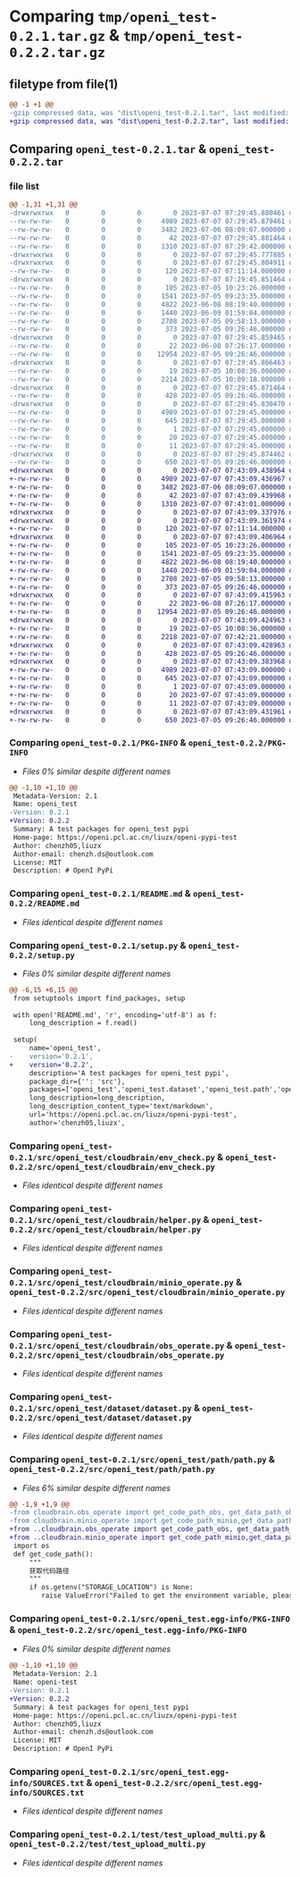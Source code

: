 # Comparing `tmp/openi_test-0.2.1.tar.gz` & `tmp/openi_test-0.2.2.tar.gz`

## filetype from file(1)

```diff
@@ -1 +1 @@
-gzip compressed data, was "dist\openi_test-0.2.1.tar", last modified: Fri Jul  7 07:29:45 2023, max compression
+gzip compressed data, was "dist\openi_test-0.2.2.tar", last modified: Fri Jul  7 07:43:09 2023, max compression
```

## Comparing `openi_test-0.2.1.tar` & `openi_test-0.2.2.tar`

### file list

```diff
@@ -1,31 +1,31 @@
-drwxrwxrwx   0        0        0        0 2023-07-07 07:29:45.880461 openi_test-0.2.1/
--rw-rw-rw-   0        0        0     4989 2023-07-07 07:29:45.879461 openi_test-0.2.1/PKG-INFO
--rw-rw-rw-   0        0        0     3482 2023-07-06 08:09:07.000000 openi_test-0.2.1/README.md
--rw-rw-rw-   0        0        0       42 2023-07-07 07:29:45.881464 openi_test-0.2.1/setup.cfg
--rw-rw-rw-   0        0        0     1310 2023-07-07 07:29:42.000000 openi_test-0.2.1/setup.py
-drwxrwxrwx   0        0        0        0 2023-07-07 07:29:45.777885 openi_test-0.2.1/src/
-drwxrwxrwx   0        0        0        0 2023-07-07 07:29:45.804911 openi_test-0.2.1/src/openi_test/
--rw-rw-rw-   0        0        0      120 2023-07-07 07:11:14.000000 openi_test-0.2.1/src/openi_test/__init__.py
-drwxrwxrwx   0        0        0        0 2023-07-07 07:29:45.851464 openi_test-0.2.1/src/openi_test/cloudbrain/
--rw-rw-rw-   0        0        0      105 2023-07-05 10:23:26.000000 openi_test-0.2.1/src/openi_test/cloudbrain/__init__.py
--rw-rw-rw-   0        0        0     1541 2023-07-05 09:23:35.000000 openi_test-0.2.1/src/openi_test/cloudbrain/env_check.py
--rw-rw-rw-   0        0        0     4822 2023-06-08 08:19:40.000000 openi_test-0.2.1/src/openi_test/cloudbrain/helper.py
--rw-rw-rw-   0        0        0     1440 2023-06-09 01:59:04.000000 openi_test-0.2.1/src/openi_test/cloudbrain/minio_operate.py
--rw-rw-rw-   0        0        0     2708 2023-07-05 09:58:13.000000 openi_test-0.2.1/src/openi_test/cloudbrain/obs_operate.py
--rw-rw-rw-   0        0        0      373 2023-07-05 09:26:46.000000 openi_test-0.2.1/src/openi_test/constants.py
-drwxrwxrwx   0        0        0        0 2023-07-07 07:29:45.859465 openi_test-0.2.1/src/openi_test/dataset/
--rw-rw-rw-   0        0        0       22 2023-06-08 07:26:17.000000 openi_test-0.2.1/src/openi_test/dataset/__init__.py
--rw-rw-rw-   0        0        0    12954 2023-07-05 09:26:46.000000 openi_test-0.2.1/src/openi_test/dataset/dataset.py
-drwxrwxrwx   0        0        0        0 2023-07-07 07:29:45.866463 openi_test-0.2.1/src/openi_test/path/
--rw-rw-rw-   0        0        0       19 2023-07-05 10:08:36.000000 openi_test-0.2.1/src/openi_test/path/__init__.py
--rw-rw-rw-   0        0        0     2214 2023-07-05 10:09:18.000000 openi_test-0.2.1/src/openi_test/path/path.py
-drwxrwxrwx   0        0        0        0 2023-07-07 07:29:45.871464 openi_test-0.2.1/src/openi_test/utils/
--rw-rw-rw-   0        0        0      428 2023-07-05 09:26:46.000000 openi_test-0.2.1/src/openi_test/utils/logger.py
-drwxrwxrwx   0        0        0        0 2023-07-07 07:29:45.830470 openi_test-0.2.1/src/openi_test.egg-info/
--rw-rw-rw-   0        0        0     4989 2023-07-07 07:29:45.000000 openi_test-0.2.1/src/openi_test.egg-info/PKG-INFO
--rw-rw-rw-   0        0        0      645 2023-07-07 07:29:45.000000 openi_test-0.2.1/src/openi_test.egg-info/SOURCES.txt
--rw-rw-rw-   0        0        0        1 2023-07-07 07:29:45.000000 openi_test-0.2.1/src/openi_test.egg-info/dependency_links.txt
--rw-rw-rw-   0        0        0       20 2023-07-07 07:29:45.000000 openi_test-0.2.1/src/openi_test.egg-info/requires.txt
--rw-rw-rw-   0        0        0       11 2023-07-07 07:29:45.000000 openi_test-0.2.1/src/openi_test.egg-info/top_level.txt
-drwxrwxrwx   0        0        0        0 2023-07-07 07:29:45.874462 openi_test-0.2.1/test/
--rw-rw-rw-   0        0        0      650 2023-07-05 09:26:46.000000 openi_test-0.2.1/test/test_upload_multi.py
+drwxrwxrwx   0        0        0        0 2023-07-07 07:43:09.438964 openi_test-0.2.2/
+-rw-rw-rw-   0        0        0     4989 2023-07-07 07:43:09.436967 openi_test-0.2.2/PKG-INFO
+-rw-rw-rw-   0        0        0     3482 2023-07-06 08:09:07.000000 openi_test-0.2.2/README.md
+-rw-rw-rw-   0        0        0       42 2023-07-07 07:43:09.439968 openi_test-0.2.2/setup.cfg
+-rw-rw-rw-   0        0        0     1310 2023-07-07 07:43:01.000000 openi_test-0.2.2/setup.py
+drwxrwxrwx   0        0        0        0 2023-07-07 07:43:09.337976 openi_test-0.2.2/src/
+drwxrwxrwx   0        0        0        0 2023-07-07 07:43:09.361974 openi_test-0.2.2/src/openi_test/
+-rw-rw-rw-   0        0        0      120 2023-07-07 07:11:14.000000 openi_test-0.2.2/src/openi_test/__init__.py
+drwxrwxrwx   0        0        0        0 2023-07-07 07:43:09.406964 openi_test-0.2.2/src/openi_test/cloudbrain/
+-rw-rw-rw-   0        0        0      105 2023-07-05 10:23:26.000000 openi_test-0.2.2/src/openi_test/cloudbrain/__init__.py
+-rw-rw-rw-   0        0        0     1541 2023-07-05 09:23:35.000000 openi_test-0.2.2/src/openi_test/cloudbrain/env_check.py
+-rw-rw-rw-   0        0        0     4822 2023-06-08 08:19:40.000000 openi_test-0.2.2/src/openi_test/cloudbrain/helper.py
+-rw-rw-rw-   0        0        0     1440 2023-06-09 01:59:04.000000 openi_test-0.2.2/src/openi_test/cloudbrain/minio_operate.py
+-rw-rw-rw-   0        0        0     2708 2023-07-05 09:58:13.000000 openi_test-0.2.2/src/openi_test/cloudbrain/obs_operate.py
+-rw-rw-rw-   0        0        0      373 2023-07-05 09:26:46.000000 openi_test-0.2.2/src/openi_test/constants.py
+drwxrwxrwx   0        0        0        0 2023-07-07 07:43:09.415963 openi_test-0.2.2/src/openi_test/dataset/
+-rw-rw-rw-   0        0        0       22 2023-06-08 07:26:17.000000 openi_test-0.2.2/src/openi_test/dataset/__init__.py
+-rw-rw-rw-   0        0        0    12954 2023-07-05 09:26:46.000000 openi_test-0.2.2/src/openi_test/dataset/dataset.py
+drwxrwxrwx   0        0        0        0 2023-07-07 07:43:09.424963 openi_test-0.2.2/src/openi_test/path/
+-rw-rw-rw-   0        0        0       19 2023-07-05 10:08:36.000000 openi_test-0.2.2/src/openi_test/path/__init__.py
+-rw-rw-rw-   0        0        0     2218 2023-07-07 07:42:21.000000 openi_test-0.2.2/src/openi_test/path/path.py
+drwxrwxrwx   0        0        0        0 2023-07-07 07:43:09.428963 openi_test-0.2.2/src/openi_test/utils/
+-rw-rw-rw-   0        0        0      428 2023-07-05 09:26:46.000000 openi_test-0.2.2/src/openi_test/utils/logger.py
+drwxrwxrwx   0        0        0        0 2023-07-07 07:43:09.383968 openi_test-0.2.2/src/openi_test.egg-info/
+-rw-rw-rw-   0        0        0     4989 2023-07-07 07:43:09.000000 openi_test-0.2.2/src/openi_test.egg-info/PKG-INFO
+-rw-rw-rw-   0        0        0      645 2023-07-07 07:43:09.000000 openi_test-0.2.2/src/openi_test.egg-info/SOURCES.txt
+-rw-rw-rw-   0        0        0        1 2023-07-07 07:43:09.000000 openi_test-0.2.2/src/openi_test.egg-info/dependency_links.txt
+-rw-rw-rw-   0        0        0       20 2023-07-07 07:43:09.000000 openi_test-0.2.2/src/openi_test.egg-info/requires.txt
+-rw-rw-rw-   0        0        0       11 2023-07-07 07:43:09.000000 openi_test-0.2.2/src/openi_test.egg-info/top_level.txt
+drwxrwxrwx   0        0        0        0 2023-07-07 07:43:09.431961 openi_test-0.2.2/test/
+-rw-rw-rw-   0        0        0      650 2023-07-05 09:26:46.000000 openi_test-0.2.2/test/test_upload_multi.py
```

### Comparing `openi_test-0.2.1/PKG-INFO` & `openi_test-0.2.2/PKG-INFO`

 * *Files 0% similar despite different names*

```diff
@@ -1,10 +1,10 @@
 Metadata-Version: 2.1
 Name: openi_test
-Version: 0.2.1
+Version: 0.2.2
 Summary: A test packages for openi_test pypi
 Home-page: https://openi.pcl.ac.cn/liuzx/openi-pypi-test
 Author: chenzh05,liuzx
 Author-email: chenzh.ds@outlook.com
 License: MIT
 Description: # OpenI PyPi
```

### Comparing `openi_test-0.2.1/README.md` & `openi_test-0.2.2/README.md`

 * *Files identical despite different names*

### Comparing `openi_test-0.2.1/setup.py` & `openi_test-0.2.2/setup.py`

 * *Files 0% similar despite different names*

```diff
@@ -6,15 +6,15 @@
 from setuptools import find_packages, setup
 
 with open('README.md', 'r', encoding='utf-8') as f:
     long_description = f.read()
 
 setup(
     name='openi_test',
-    version='0.2.1',
+    version='0.2.2',
     description='A test packages for openi_test pypi',
     package_dir={'': 'src'},
     packages=['openi_test','openi_test.dataset','openi_test.path','openi_test.cloudbrain','openi_test.utils'],
     long_description=long_description,
     long_description_content_type='text/markdown',
     url='https://openi.pcl.ac.cn/liuzx/openi-pypi-test',
     author='chenzh05,liuzx',
```

### Comparing `openi_test-0.2.1/src/openi_test/cloudbrain/env_check.py` & `openi_test-0.2.2/src/openi_test/cloudbrain/env_check.py`

 * *Files identical despite different names*

### Comparing `openi_test-0.2.1/src/openi_test/cloudbrain/helper.py` & `openi_test-0.2.2/src/openi_test/cloudbrain/helper.py`

 * *Files identical despite different names*

### Comparing `openi_test-0.2.1/src/openi_test/cloudbrain/minio_operate.py` & `openi_test-0.2.2/src/openi_test/cloudbrain/minio_operate.py`

 * *Files identical despite different names*

### Comparing `openi_test-0.2.1/src/openi_test/cloudbrain/obs_operate.py` & `openi_test-0.2.2/src/openi_test/cloudbrain/obs_operate.py`

 * *Files identical despite different names*

### Comparing `openi_test-0.2.1/src/openi_test/dataset/dataset.py` & `openi_test-0.2.2/src/openi_test/dataset/dataset.py`

 * *Files identical despite different names*

### Comparing `openi_test-0.2.1/src/openi_test/path/path.py` & `openi_test-0.2.2/src/openi_test/path/path.py`

 * *Files 6% similar despite different names*

```diff
@@ -1,9 +1,9 @@
-from cloudbrain.obs_operate import get_code_path_obs, get_data_path_obs, get_pretrain_model_path_obs, get_output_path_obs, push_output_to_openi_obs,npu_copy_folder,npu_copy_file
-from cloudbrain.minio_operate import get_code_path_minio,get_data_path_minio,get_pretrain_model_path_minio,get_output_path_minio
+from ..cloudbrain.obs_operate import get_code_path_obs, get_data_path_obs, get_pretrain_model_path_obs, get_output_path_obs, push_output_to_openi_obs,npu_copy_folder,npu_copy_file
+from ..cloudbrain.minio_operate import get_code_path_minio,get_data_path_minio,get_pretrain_model_path_minio,get_output_path_minio
 import os
 def get_code_path():
     """
     获取代码路径
     """
     if os.getenv("STORAGE_LOCATION") is None:
     	raise ValueError("Failed to get the environment variable, please ensure that the STORAGE_LOCATION environment variable has been set.")
```

### Comparing `openi_test-0.2.1/src/openi_test.egg-info/PKG-INFO` & `openi_test-0.2.2/src/openi_test.egg-info/PKG-INFO`

 * *Files 0% similar despite different names*

```diff
@@ -1,10 +1,10 @@
 Metadata-Version: 2.1
 Name: openi-test
-Version: 0.2.1
+Version: 0.2.2
 Summary: A test packages for openi_test pypi
 Home-page: https://openi.pcl.ac.cn/liuzx/openi-pypi-test
 Author: chenzh05,liuzx
 Author-email: chenzh.ds@outlook.com
 License: MIT
 Description: # OpenI PyPi
```

### Comparing `openi_test-0.2.1/src/openi_test.egg-info/SOURCES.txt` & `openi_test-0.2.2/src/openi_test.egg-info/SOURCES.txt`

 * *Files identical despite different names*

### Comparing `openi_test-0.2.1/test/test_upload_multi.py` & `openi_test-0.2.2/test/test_upload_multi.py`

 * *Files identical despite different names*

